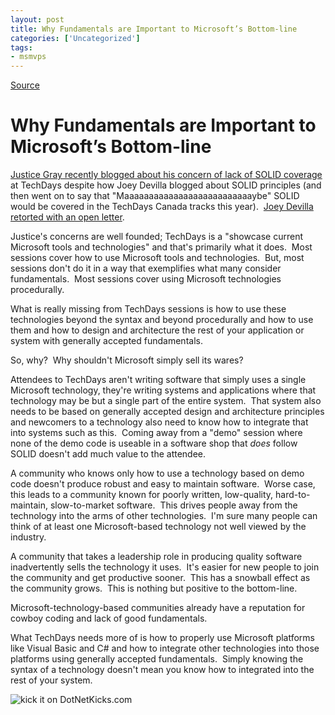 ```yaml
---
layout: post
title: Why Fundamentals are Important to Microsoft’s Bottom-line
categories: ['Uncategorized']
tags:
- msmvps
---
```

[Source](http://blogs.msmvps.com/peterritchie/2009/07/23/why-fundamentals-are-important-to-microsoft-s-bottom-line/ "Permalink to Why Fundamentals are Important to Microsoft’s Bottom-line")

# Why Fundamentals are Important to Microsoft’s Bottom-line

[Justice Gray recently blogged about his concern of lack of SOLID coverage][1] at TechDays despite how Joey Devilla blogged about SOLID principles (and then went on to say that "Maaaaaaaaaaaaaaaaaaaaaaaaaaybe" SOLID would be covered in the TechDays Canada tracks this year).  [Joey Devilla retorted with an open letter][2].

Justice's concerns are well founded; TechDays is a "showcase current Microsoft tools and technologies" and that's primarily what it does.  Most sessions cover how to use Microsoft tools and technologies.  But, most sessions don't do it in a way that exemplifies what many consider fundamentals.  Most sessions cover using Microsoft technologies procedurally.

What is really missing from TechDays sessions is how to use these technologies beyond the syntax and beyond procedurally and how to use them and how to design and architecture the rest of your application or system with generally accepted fundamentals.

So, why?  Why shouldn't Microsoft simply sell its wares?

Attendees to TechDays aren't writing software that simply uses a single Microsoft technology, they're writing systems and applications where that technology may be but a single part of the entire system.  That system also needs to be based on generally accepted design and architecture principles and newcomers to a technology also need to know how to integrate that into systems such as this.  Coming away from a "demo" session where none of the demo code is useable in a software shop that *does* follow SOLID doesn't add much value to the attendee.

A community who knows only how to use a technology based on demo code doesn't produce robust and easy to maintain software.  Worse case, this leads to a community known for poorly written, low-quality, hard-to-maintain, slow-to-market software.  This drives people away from the technology into the arms of other technologies.  I'm sure many people can think of at least one Microsoft-based technology not well viewed by the industry.

A community that takes a leadership role in producing quality software inadvertently sells the technology it uses.  It's easier for new people to join the community and get productive sooner.  This has a snowball effect as the community grows.  This is nothing but positive to the bottom-line.

Microsoft-technology-based communities already have a reputation for cowboy coding and lack of good fundamentals.

What TechDays needs more of is how to properly use Microsoft platforms like Visual Basic and C# and how to integrate other technologies into those platforms using generally accepted fundamentals.  Simply knowing the syntax of a technology doesn't mean you know how to integrated into the rest of your system.

![kick it on DotNetKicks.com][3]

[1]: http://graysmatter.codivation.com/post/An-open-letter-to-John-Bristowe-and-Joey-de-Villa-about-TechDays-SOLID-and-Justice-Gray.aspx
[2]: http://blogs.msdn.com/cdndevs/archive/2009/07/23/techdays-blogs-and-the-fundamentals.aspx
[3]: http://www.dotnetkicks.com/Services/Images/KickItImageGenerator.ashx?url=http%3a%2f%2fmsmvps.com%2fblogs%2fpeterritchie%2farchive%2f2009%2f07%2f23%2fwhy-fundamentals-are-important-to-microsoft-s-bottom-line.aspx

